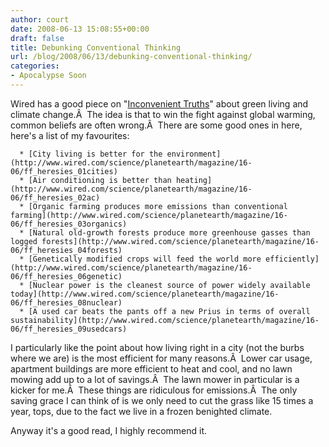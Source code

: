 ```yaml
---
author: court
date: 2008-06-13 15:08:55+00:00
draft: false
title: Debunking Conventional Thinking
url: /blog/2008/06/13/debunking-conventional-thinking/
categories:
- Apocalypse Soon
---
```


Wired has a good piece on "[Inconvenient Truths](http://www.wired.com/science/planetearth/magazine/16-06/ff_heresies_intro)" about green living and climate change.Â  The idea is that to win the fight against global warming, common beliefs are often wrong.Â  There are some good ones in here, here's a list of my favourites:



	  * [City living is better for the environment](http://www.wired.com/science/planetearth/magazine/16-06/ff_heresies_01cities)
	  * [Air conditioning is better than heating](http://www.wired.com/science/planetearth/magazine/16-06/ff_heresies_02ac)
	  * [Organic farming produces more emissions than conventional farming](http://www.wired.com/science/planetearth/magazine/16-06/ff_heresies_03organics)
	  * [Natural old-growth forests produce more greenhouse gasses than logged forests](http://www.wired.com/science/planetearth/magazine/16-06/ff_heresies_04forests)
	  * [Genetically modified crops will feed the world more efficiently](http://www.wired.com/science/planetearth/magazine/16-06/ff_heresies_06genetic)
	  * [Nuclear power is the cleanest source of power widely available today](http://www.wired.com/science/planetearth/magazine/16-06/ff_heresies_08nuclear)
	  * [A used car beats the pants off a new Prius in terms of overall sustainability](http://www.wired.com/science/planetearth/magazine/16-06/ff_heresies_09usedcars)

I particularly like the point about how living right in a city (not the burbs where we are) is the most efficient for many reasons.Â  Lower car usage, apartment buildings are more efficient to heat and cool, and no lawn mowing add up to a lot of savings.Â  The lawn mower in particular is a kicker for me.Â  These things are ridiculous for emissions.Â  The only saving grace I can think of is we only need to cut the grass like 15 times a year, tops, due to the fact we live in a frozen benighted climate.

Anyway it's a good read, I highly recommend it.
